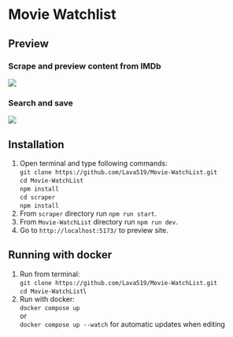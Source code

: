 # Movie Watchlist
## Preview
### Scrape and preview content from IMDb
![](docs/0.gif)
### Search and save
![](docs/1.gif)
## Installation
1. Open terminal and type following commands:\
    `git clone https://github.com/Lava519/Movie-WatchList.git`\
    `cd Movie-WatchList`\
    `npm install`\
    `cd scraper`\
    `npm install`
3. From `scraper` directory run `npm run start`.
4. From `Movie-WatchList` directory run `npm run dev`.
5. Go to `http://localhost:5173/` to preview site.
## Running with docker
1. Run from terminal:\
    `git clone https://github.com/Lava519/Movie-WatchList.git`\
    `cd Movie-WatchList`\
2. Run with docker:\
    `docker compose up`\
    or\
    `docker compose up --watch` for automatic updates when editing
